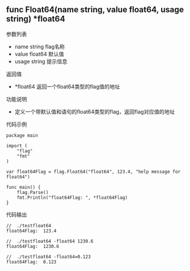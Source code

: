## func Float64(name string, value float64, usage string) *float64

参数列表

- name string flag名称
- value float64 默认值
- usage string 提示信息

返回值
- *float64 返回一个float64类型的flag值的地址

功能说明
- 定义一个带默认值和语句的float64类型的flag，返回flag对应值的地址

代码示例
    
    package main
    
    import (
    	"flag"
    	"fmt"
    )
    
    var float64Flag = flag.Float64("float64", 123.4, "help message for float64")
    
    func main() {
    	flag.Parse()
    	fmt.Println("float64Flag: ", *float64Flag)
    }

代码输出
        
    //  ./testfloat64 
    float64Flag:  123.4

    //  ./testfloat64 -float64 1230.6
    float64Flag:  1230.6
    
    //  ./testfloat64 -float64=0.123
    float64Flag:  0.123

